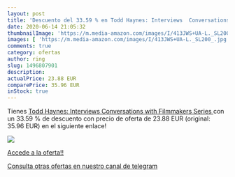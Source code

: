```yaml
---
layout: post
title: 'Descuento del 33.59 % en Todd Haynes: Interviews  Conversations w'
date: 2020-06-14 21:05:32
thumbnailImage: 'https://m.media-amazon.com/images/I/413JWS+UA-L._SL200_.jpg'
images: [ 'https://m.media-amazon.com/images/I/413JWS+UA-L._SL200_.jpg' ]
comments: true
category: ofertas
author: ring
slug: 1496807901
description:
actualPrice: 23.88 EUR
comparePrice: 35.96 EUR
inStock: true
---
```


Tienes [Todd Haynes: Interviews  Conversations with Filmmakers Series ](https://www.amazon.com/dp/1496807901/?tag=redken08-20) con un 33.59 % de descuento con precio de oferta de 23.88 EUR (original: 35.96 EUR) en el siguiente enlace!

[![](https://m.media-amazon.com/images/I/413JWS+UA-L._SL200_.jpg)](https://www.amazon.com/dp/1496807901/?tag=redken08-20)

[Accede a la oferta!!](https://www.amazon.com/dp/1496807901/?tag=redken08-20)

[Consulta otras ofertas en nuestro canal de telegram](https://t.me/s/ofertas25)
